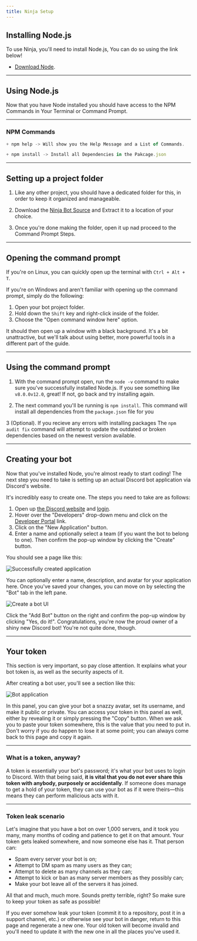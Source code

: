 ```yaml
---
title: Ninja Setup
---
```


## Installing Node.js

To use Ninja, you'll need to install Node.js, You can do so using the link below!
- [Download Node](https://nodejs.org/).

---

## Using Node.js
Now that you have Node installed you should have access to the NPM Commands in Your Terminal or Command Prompt.

---

### NPM Commands
```jsx harmony
+ npm help -> Will show you the Help Message and a List of Commands.

+ npm install -> Install all Dependencies in the Pakcage.json
```

---

## Setting up a project folder

1. Like any other project, you should have a dedicated folder for this, in order to keep it organized and manageable.

2. Download the [Ninja Bot Source](https://github.com/TheRealToxicDev/Ninja-Bot-Source/archive/v1.0.0.zip) and Extract it to a location of your choice.

3. Once you're done making the folder, open it up nad proceed to the Command Prompt Steps.

---

## Opening the command prompt

If you're on Linux, you can quickly open up the terminal with `Ctrl + Alt + T`.

If you're on Windows and aren't familiar with opening up the command prompt, simply do the following:

1. Open your bot project folder.
2. Hold down the `Shift` key and right-click inside of the folder.
3. Choose the "Open command window here" option.

It should then open up a window with a black background. It's a bit unattractive, but we'll talk about using better, more powerful tools in a different part of the guide.

---

## Using the command prompt

1. With the command prompt open, run the `node -v` command to make sure you've successfully installed Node.js. If you see something like <branch version="11.x" inline>`v8.0.0`</branch><branch version="12.x" inline>`v12.0`</branch>, great! If not, go back and try installing again.

2. The next command you'll be running is `npm install`. This command will install all dependencies from the `package.json` file for you

3 (Optional). If you recieve any errors with installing packages The `npm audit fix` command will attempt to update the outdated or broken dependencies based on the newest version available.

---

## Creating your bot

Now that you've installed Node, you're almost ready to start coding! The next step you need to take is setting up an actual Discord bot application via Discord's website.

It's incredibly easy to create one. The steps you need to take are as follows:

1. Open up [the Discord website](https://discordapp.com/) and [login](https://discordapp.com/login).
2. Hover over the "Developers" drop-down menu and click on the [Developer Portal](https://discordapp.com/developers/applications/) link.
3. Click on the "New Application" button.
4. Enter a name and optionally select a team (if you want the bot to belong to one). Then confirm the pop-up window by clicking the "Create" button.

You should see a page like this:

![Successfully created application](https://discordjs.guide/assets/img/create-app.cb14ef85.png)

You can optionally enter a name, description, and avatar for your application here. Once you've saved your changes, you can move on by selecting the "Bot" tab in the left pane.

![Create a bot UI](https://discordjs.guide/assets/img/create-bot.dff0f01e.png)

Click the "Add Bot" button on the right and confirm the pop-up window by clicking "Yes, do it!". Congratulations, you're now the proud owner of a shiny new Discord bot! You're not quite done, though.

---

## Your token

<Alert type="error">

This section is very important, so pay close attention. It explains what your bot token is, as well as the security aspects of it.

</Alert>

After creating a bot user, you'll see a section like this:

![Bot application](https://discordjs.guide/assets/img/created-bot.c422fe87.png)

In this panel, you can give your bot a snazzy avatar, set its username, and make it public or private. You can access your token in this panel as well, either by revealing it or simply pressing the "Copy" button. When we ask you to paste your token somewhere, this is the value that you need to put in. Don't worry if you do happen to lose it at some point; you can always come back to this page and copy it again.

---

### What is a token, anyway?

A token is essentially your bot's password; it's what your bot uses to login to Discord. With that being said, **it is vital that you do not ever share this token with anybody, purposely or accidentally**. If someone does manage to get a hold of your token, they can use your bot as if it were theirs—this means they can perform malicious acts with it.

---

### Token leak scenario

Let's imagine that you have a bot on over 1,000 servers, and it took you many, many months of coding and patience to get it on that amount. Your token gets leaked somewhere, and now someone else has it. That person can:

* Spam every server your bot is on;
* Attempt to DM spam as many users as they can;
* Attempt to delete as many channels as they can;
* Attempt to kick or ban as many server members as they possibly can;
* Make your bot leave all of the servers it has joined.

All that and much, much more. Sounds pretty terrible, right? So make sure to keep your token as safe as possible!

<Alert type="error">

If you ever somehow leak your token (commit it to a repository, post it in a support channel, etc.) or otherwise see your bot in danger, return to this page and regenerate a new one. Your old token will become invalid and you'll need to update it with the new one in all the places you've used it.

</Alert>
